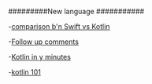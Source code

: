 


#########New language ###########

-[comparison b'n Swift vs Kotlin](http://nilhcem.com/swift-is-like-kotlin/)

-[Follow up comments ](https://news.ycombinator.com/item?id=14364612)

-[Kotlin in y minutes](https://learnxinyminutes.com/docs/kotlin/)

-[kotlin 101](http://www.slatekit.com/kotlin101.html)

